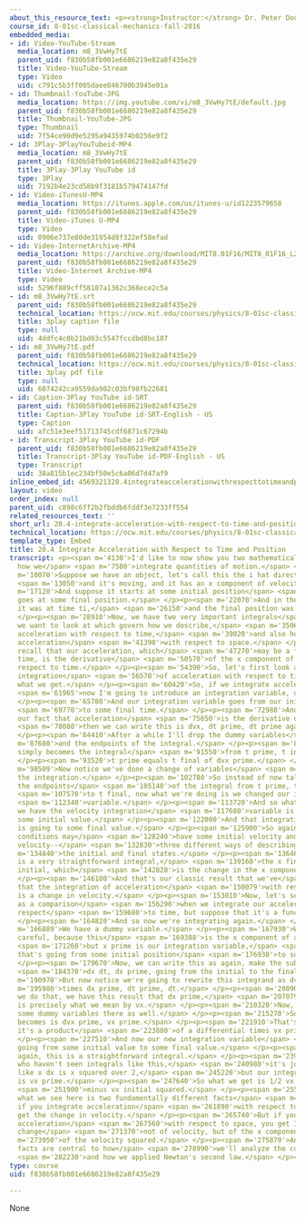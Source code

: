 ```yaml
---
about_this_resource_text: <p><strong>Instructor:</strong> Dr. Peter Dourmashkin</p>
course_id: 8-01sc-classical-mechanics-fall-2016
embedded_media:
- id: Video-YouTube-Stream
  media_location: m8_3VwHy7tE
  parent_uid: f830b58fb001e6686219e82a8f435e29
  title: Video-YouTube-Stream
  type: Video
  uid: c791c5b3ff005daee046700b3945e01a
- id: Thumbnail-YouTube-JPG
  media_location: https://img.youtube.com/vi/m8_3VwHy7tE/default.jpg
  parent_uid: f830b58fb001e6686219e82a8f435e29
  title: Thumbnail-YouTube-JPG
  type: Thumbnail
  uid: 7f54ce90d9e5295a9435974b0256e9f2
- id: 3Play-3PlayYouTubeid-MP4
  media_location: m8_3VwHy7tE
  parent_uid: f830b58fb001e6686219e82a8f435e29
  title: 3Play-3Play YouTube id
  type: 3Play
  uid: 7192b4e23cd58b9f3181b579474147fd
- id: Video-iTunesU-MP4
  media_location: https://itunes.apple.com/us/itunes-u/id1223579658
  parent_uid: f830b58fb001e6686219e82a8f435e29
  title: Video-iTunes U-MP4
  type: Video
  uid: 0906e737e80de31954d8f322ef58efad
- id: Video-InternetArchive-MP4
  media_location: https://archive.org/download/MIT8.01F16/MIT8_01F16_L20v04_360p.mp4
  parent_uid: f830b58fb001e6686219e82a8f435e29
  title: Video-Internet Archive-MP4
  type: Video
  uid: 5296f889cff58107a1362c368ece2c5a
- id: m8_3VwHy7tE.srt
  parent_uid: f830b58fb001e6686219e82a8f435e29
  technical_location: https://ocw.mit.edu/courses/physics/8-01sc-classical-mechanics-fall-2016/week-7-kinetic-energy-and-work/20.4-integrate-acceleration-with-respect-to-time-and-position/20.4-integrate-acceleration-with-respect-to-time-and-position/m8_3VwHy7tE.srt
  title: 3play caption file
  type: null
  uid: 4ddfc4c0b21bd03c5547fccdbd8bc187
- id: m8_3VwHy7tE.pdf
  parent_uid: f830b58fb001e6686219e82a8f435e29
  technical_location: https://ocw.mit.edu/courses/physics/8-01sc-classical-mechanics-fall-2016/week-7-kinetic-energy-and-work/20.4-integrate-acceleration-with-respect-to-time-and-position/20.4-integrate-acceleration-with-respect-to-time-and-position/m8_3VwHy7tE.pdf
  title: 3play pdf file
  type: null
  uid: 6074242ca9559da902c03bf98fb22681
- id: Caption-3Play YouTube id-SRT
  parent_uid: f830b58fb001e6686219e82a8f435e29
  title: Caption-3Play YouTube id-SRT-English - US
  type: Caption
  uid: afc51e3eef51713745cdf6871c67294b
- id: Transcript-3Play YouTube id-PDF
  parent_uid: f830b58fb001e6686219e82a8f435e29
  title: Transcript-3Play YouTube id-PDF-English - US
  type: Transcript
  uid: 38a815b1ec234bf50e5c6a06d7d47af9
inline_embed_id: 4569321320.4integrateaccelerationwithrespecttotimeandposition36027329
layout: video
order_index: null
parent_uid: c898c6ff2b2fbddb6fddf3e7233ff554
related_resources_text: ''
short_url: 20.4-integrate-acceleration-with-respect-to-time-and-position
technical_location: https://ocw.mit.edu/courses/physics/8-01sc-classical-mechanics-fall-2016/week-7-kinetic-energy-and-work/20.4-integrate-acceleration-with-respect-to-time-and-position/20.4-integrate-acceleration-with-respect-to-time-and-position
template_type: Embed
title: 20.4 Integrate Acceleration with Respect to Time and Position
transcript: <p><span m='4130'>I'd like to now show you two mathematical facts about
  how we</span> <span m='7580'>integrate quantities of motion.</span> </p><p><span
  m='10070'>Suppose we have an object, let's call this the i hat direction,</span>
  <span m='13050'>and it's moving, and it has an x component of velocity.</span> </p><p><span
  m='17120'>And suppose it starts at some initial position</span> <span m='19910'>and
  goes at some final position.</span> </p><p><span m='22070'>And in the initial position,
  it was at time ti,</span> <span m='26150'>and the final position was at t final.</span>
  </p><p><span m='28910'>Now, we have two very important integrals</span> <span m='31190'>that
  we want to look at which govern how we describe,</span> <span m='35060'>how we integrate
  acceleration with respect to time,</span> <span m='39020'>and also how we'll integrate
  acceleration</span> <span m='41390'>with respect to space.</span> </p><p><span m='43620'>Now,
  recall that our acceleration, which</span> <span m='47270'>may be a function of
  time, is the derivative</span> <span m='50570'>of the x component of velocity with
  respect to time.</span> </p><p><span m='54390'>So, let's first look at a simple
  integration</span> <span m='56570'>of acceleration with respect to time and see
  what we get.</span> </p><p><span m='60420'>So, if we integrate acceleration,</span>
  <span m='61965'>now I'm going to introduce an integration variable, dt prime.</span>
  </p><p><span m='65780'>And our integration variable goes from our initial time</span>
  <span m='69770'>to some final time.</span> </p><p><span m='72980'>And if we use
  our fact that acceleration</span> <span m='75650'>is the derivative of the velocity,</span>
  <span m='78080'>then we can write this is dvx, dt prime, dt prime again.</span>
  </p><p><span m='84410'>After a while I'll drop the dummy variables</span> <span
  m='87680'>and the endpoints of the integral.</span> </p><p><span m='89150'>And this
  simply becomes the integral</span> <span m='91550'>from t prime, t initial.</span>
  </p><p><span m='93520'>t prime equals t final of dvx prime.</span> </p><p><span
  m='98509'>Now notice we've done a change of variables</span> <span m='101539'>in
  the integration.</span> </p><p><span m='102780'>So instead of now talking about
  the endpoints</span> <span m='105140'>of the integral from t prime, t initial</span>
  <span m='107570'>to t final, now what we're doing is we changed our integration</span>
  <span m='112340'>variable.</span> </p><p><span m='113720'>And so what we have is,
  we have the velocity integration</span> <span m='117680'>variable is going from
  some initial value.</span> </p><p><span m='122000'>And that integration variable
  is going to some final value.</span> </p><p><span m='125900'>So again, our initial
  conditions may</span> <span m='128240'>have some initial velocity and some final
  velocity--</span> <span m='132830'>three different ways of describing</span> <span
  m='134840'>the initial and final states.</span> </p><p><span m='136460'>This integral
  is a very straightforward integral,</span> <span m='139160'>the x final minus vx
  initial, which</span> <span m='142820'>is the change in the x component of the velocity.</span>
  </p><p><span m='146100'>And that's our classic result that we've</span> <span m='147800'>done
  that the integration of acceleration</span> <span m='150079'>with respect to time
  is a change in velocity.</span> </p><p><span m='153010'>Now, let's see what happens
  as a comparison</span> <span m='156290'>when we integrate our acceleration not with
  respect</span> <span m='159680'>to time, but suppose that it's a function of space.</span>
  </p><p><span m='164820'>And so now we're integrating again.</span> </p><p><span
  m='166889'>We have a dummy variable.</span> </p><p><span m='167930'>We have to be
  careful, because this</span> <span m='169388'>is the x component of acceleration,</span>
  <span m='171260'>but x prime is our integration variable,</span> <span m='174410'>and
  that's going from some initial position</span> <span m='176930'>to some final position.</span>
  </p><p><span m='179670'>Now, we can write this as again, make the substitution,</span>
  <span m='184370'>dx dt, dx prime, going from the initial to the final.</span> </p><p><span
  m='190970'>But now notice we're going to rewrite this integrand as dvx</span> <span
  m='195980'>times dx prime, dt prime, dt.</span> </p><p><span m='200900'>And when
  we do that, we have this result that dx prime,</span> <span m='207079'>dt prime
  is precisely what we mean by vx.</span> </p><p><span m='210320'>Now, I'll introduce
  some dummy variables there as well.</span> </p><p><span m='215270'>So what our integrand
  becomes is dvx prime, vx prime.</span> </p><p><span m='221910'>That's not a function,
  it's a product</span> <span m='223880'>of a differential times vx prime.</span>
  </p><p><span m='227510'>And now our new integration variable</span> <span m='230300'>is
  going from some initial value to some final value.</span> </p><p><span m='236450'>Once
  again, this is a straightforward integral.</span> </p><p><span m='239000'>For those
  who haven't seen integrals like this,</span> <span m='240980'>it's just something
  like x dx is x squared over 2,</span> <span m='245220'>but our integration variable
  is vx prime.</span> </p><p><span m='247640'>So what we get is 1/2 vx final squared</span>
  <span m='251900'>minus vx initial squared.</span> </p><p><span m='255530'>And so
  what we see here is two fundamentally different facts</span> <span m='260329'>that
  if you integrate acceleration</span> <span m='261890'>with respect to time, you
  get the change in velocity.</span> </p><p><span m='265740'>But if you integrate
  acceleration</span> <span m='267560'>with respect to space, you get 1/2 times the
  change</span> <span m='271370'>not of velocity, but of the x component</span> <span
  m='273950'>of the velocity squared.</span> </p><p><span m='275870'>And both of these
  facts are central to how</span> <span m='278990'>we'll analyze the concept of work</span>
  <span m='282230'>and how we applied Newton's second law.</span> </p><p></p>
type: course
uid: f830b58fb001e6686219e82a8f435e29

---
```

None